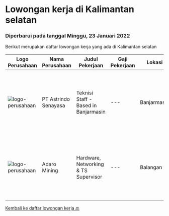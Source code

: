 
  # Lowongan kerja di Kalimantan selatan

  ### Diperbarui pada tanggal Minggu, 23 Januari 2022

  Berikut merupakan daftar lowongan kerja yang ada di Kalimantan selatan

  |Logo Perusahaan | Nama Perusahaan | Judul Pekerjaan | Gaji Pekerjaan | Lokasi | Deskripsi | Tanggal diunggah | Pranala |
  | -------------- | --------------- | --------------- | --------- | --------- | -------------- | ------- | ----------- |
  |![logo-perusahaan](https://image-service-cdn.seek.com.au/e9c4c1a94bdd5ce55d1e73ff2c4a3b969c0878a7/ee4dce1061f3f616224767ad58cb2fc751b8d2dc)|PT Astrindo Senayasa|Teknisi Staff - Based in Banjarmasin|---|Banjarmasin|Requirements : Candidate must possess at least a SMK, Diploma, Bachelor's Degree, Computer Science/Information Technology or equivalent. Maximum age...|Kamis, 06 Januari 2022|https://www.jobstreet.co.id/id/job/teknisi-staff-based-in-banjarmasin-3744640?token=0~2eafad64-f2fe-48e5-9cc7-78b3a08b6318&sectionRank=1&jobId=jobstreet-id-job-3744640|
|![logo-perusahaan](https://image-service-cdn.seek.com.au/9df6b5cb2fe487a9feef54e5d6b60ed590c67471/ee4dce1061f3f616224767ad58cb2fc751b8d2dc)|Adaro Mining|Hardware, Networking & TS Supervisor|---|Balangan|Follow up on any complaints and questions related to IT quickly to ensure any IT-related problems experienced by users can be identified quickly and...|Selasa, 28 Desember 2021|https://www.jobstreet.co.id/id/job/hardware-networking-ts-supervisor-3734792?token=0~2eafad64-f2fe-48e5-9cc7-78b3a08b6318&sectionRank=2&jobId=jobstreet-id-job-3734792|


  [Kembali ke daftar lowongan kerja 🔙](../README.md#daftar-lowongan-kerja)
  